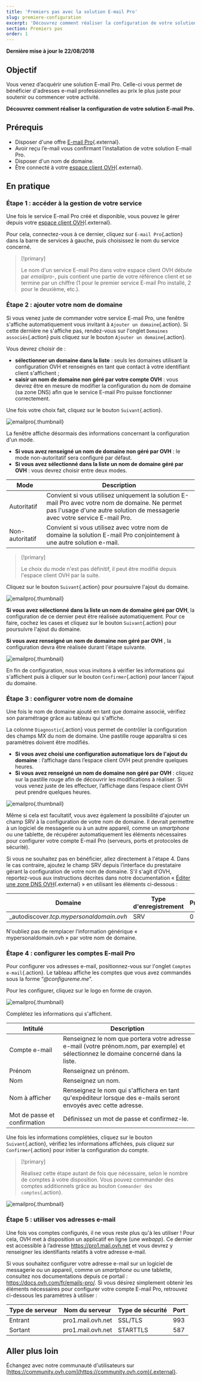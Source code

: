 ```yaml
---
title: 'Premiers pas avec la solution E-mail Pro'
slug: premiere-configuration
excerpt: 'Découvrez comment réaliser la configuration de votre solution E-mail Pro'
section: Premiers pas
order: 1
---
```


**Dernière mise à jour le 22/08/2018**

## Objectif

Vous venez d’acquérir une solution E-mail Pro. Celle-ci vous permet de bénéficier d'adresses e-mail professionnelles au prix le plus juste pour soutenir ou commencer votre activité.

**Découvrez comment réaliser la configuration de votre solution E-mail Pro.**

## Prérequis

- Disposer d'une offre [E-mail Pro](https://www.ovh.com/fr/emails/email-pro/){.external}.
- Avoir reçu l’e-mail vous confirmant l’installation de votre solution E-mail Pro.
- Disposer d'un nom de domaine.
- Être connecté à votre [espace client OVH](https://www.ovh.com/auth/?action=gotomanager){.external}.

## En pratique

### Étape 1 : accéder à la gestion de votre service

Une fois le service E-mail Pro créé et disponible, vous pouvez le gérer depuis votre [espace client OVH](https://www.ovh.com/auth/?action=gotomanager){.external}.

Pour cela, connectez-vous à ce dernier, cliquez sur `E-mail Pro`{.action} dans la barre de services à gauche, puis choisissez le nom du service concerné.

> [!primary]
>
> Le nom d'un service E-mail Pro dans votre espace client OVH débute par *emailpro-*, puis contient une partie de votre référence client et se termine par un chiffre (1 pour le premier service E-mail Pro installé, 2 pour le deuxième, etc.).
>

### Étape 2 : ajouter votre nom de domaine

Si vous venez juste de commander votre service E-mail Pro, une fenêtre s'affiche automatiquement vous invitant à `Ajouter un domaine`{.action}. Si cette dernière ne s'affiche pas, rendez-vous sur l'onglet `Domaines associés`{.action} puis cliquez sur le bouton `Ajouter un domaine`{.action}.

Vous devrez choisir de :

- **sélectionner un domaine dans la liste** : seuls les domaines utilisant la configuration OVH et renseignés en tant que contact à votre identifiant client s'affichent ;
- **saisir un nom de domaine non géré par votre compte OVH** : vous devrez être en mesure de modifier la configuration du nom de domaine (sa zone DNS) afin que le service E-mail Pro puisse fonctionner correctement.

Une fois votre choix fait, cliquez sur le bouton `Suivant`{.action}.

![emailpro](images/first_config_email_pro_add_domain.png){.thumbnail}

La fenêtre affiche désormais des informations concernant la configuration d'un mode.

- **Si vous avez renseigné un nom de domaine non géré par OVH** : le mode non-autoritatif sera configuré par défaut.
- **Si vous avez sélectionné dans la liste un nom de domaine géré par OVH** : vous devrez choisir entre deux modes.

|Mode|Description|
|---|---|
|Autoritatif|Convient si vous utilisez uniquement la solution E-mail Pro avec votre nom de domaine. Ne permet pas l'usage d'une autre solution de messagerie avec votre service E-mail Pro.|
|Non-autoritatif|Convient si vous utilisez avec votre nom de domaine la solution E-mail Pro conjointement à une autre solution e-mail.| 

> [!primary]
>
> Le choix du mode n'est pas définitif, il peut être modifié depuis l'espace client OVH par la suite.
>

Cliquez sur le bouton `Suivant`{.action} pour poursuivre l'ajout du domaine.

![emailpro](images/first_config_email_pro_add_domain_step2.png){.thumbnail}

**Si vous avez sélectionné dans la liste un nom de domaine géré par OVH**, la configuration de ce dernier peut être réalisée automatiquement. Pour ce faire, cochez les cases et cliquez sur le bouton `Suivant`{.action} pour poursuivre l'ajout du domaine.

**Si vous avez renseigné un nom de domaine non géré par OVH** , la configuration devra être réalisée durant l'étape suivante.

![emailpro](images/first_config_email_pro_add_domain_step3.png){.thumbnail}

En fin de configuration, nous vous invitons à vérifier les informations qui s'affichent puis à cliquer sur le bouton `Confirmer`{.action} pour lancer l'ajout du domaine.

### Étape 3 : configurer votre nom de domaine

Une fois le nom de domaine ajouté en tant que domaine associé, vérifiez son paramétrage grâce au tableau qui s'affiche.

La colonne `Diagnostic`{.action} vous permet de contrôler la configuration des champs MX du nom de domaine. Une pastille rouge apparaîtra si ces paramètres doivent être modifiés.

- **Si vous avez choisi une configuration automatique lors de l'ajout du domaine** : l’affichage dans l’espace client OVH peut prendre quelques heures.
- **Si vous avez renseigné un nom de domaine non géré par OVH** : cliquez sur la pastille rouge afin de découvrir les modifications à réaliser. Si vous venez juste de les effectuer, l’affichage dans l’espace client OVH peut prendre quelques heures.

![emailpro](images/first_config_email_pro_configure_domain.png){.thumbnail}

Même si cela est facultatif, vous avez également la possibilité d'ajouter un champ SRV à la configuration de votre nom de domaine. Il devrait permettre à un logiciel de messagerie ou à un autre appareil, comme un _smartphone_ ou une tablette, de récupérer automatiquement les éléments nécessaires pour configurer votre compte E-mail Pro (serveurs, ports et protocoles de sécurité).

Si vous ne souhaitez pas en bénéficier, allez directement à l'étape 4. Dans le cas contraire, ajoutez le champ SRV depuis l’interface du prestataire gérant la configuration de votre nom de domaine. S'il s'agit d'OVH, reportez-vous aux instructions décrites dans notre documentation « [Éditer une zone DNS OVH](https://docs.ovh.com/fr/domains/editer-ma-zone-dns/){.external} » en utilisant les éléments ci-dessous :

|Domaine|Type d'enregistrement|Priorité|Poids|Port|Cible|
|---|---|---|---|---|---|
|_autodiscover._tcp.*mypersonaldomain.ovh*_|SRV|0|0|443|autodiscover.mail.ovh.net.|

N'oubliez pas de remplacer l’information générique « mypersonaldomain.ovh » par votre nom de domaine.

### Étape 4 : configurer les comptes E-mail Pro

Pour configurer vos adresses e-mail, positionnez-vous sur l'onglet `Comptes e-mail`{.action}. Le tableau affiche les comptes que vous avez commandés sous la forme “*@configureme.me*”.

Pour les configurer, cliquez sur le logo en forme de crayon.

![emailpro](images/first_config_email_pro_configure_email_accounts.png){.thumbnail}

Complétez les informations qui s'affichent.

|Intitulé|Description|
|---|---|
|Compte e-mail|Renseignez le nom que portera votre adresse e-mail (votre prénom.nom, par exemple) et sélectionnez le domaine concerné dans la liste.|
|Prénom|Renseignez un prénom.|
|Nom|Renseignez un nom.|
|Nom à afficher|Renseignez le nom qui s'affichera en tant qu'expéditeur lorsque des e-mails seront envoyés avec cette adresse.|
|Mot de passe et confirmation|Définissez un mot de passe et confirmez-le.| 

Une fois les informations complétées, cliquez sur le bouton `Suivant`{.action}, vérifiez les informations affichées, puis cliquez sur `Confirmer`{.action} pour initier la configuration du compte.

> [!primary]
>
> Réalisez cette étape autant de fois que nécessaire, selon le nombre de comptes à votre disposition. Vous pouvez commander des comptes additionnels grâce au bouton `Commander des comptes`{.action}.
>

![emailpro](images/first_config_email_pro_configure_email_accounts_step2.png){.thumbnail}

### Étape 5 : utiliser vos adresses e-mail

Une fois vos comptes configurés, il ne vous reste plus qu'à les utiliser ! Pour cela, OVH met à disposition un applicatif en ligne (une *webapp*). Ce dernier est accessible à l’adresse <https://pro1.mail.ovh.net> et vous devrez y renseigner les identifiants relatifs à votre adresse e-mail.

Si vous souhaitez configurer votre adresse e-mail sur un logiciel de messagerie ou un appareil, comme un _smartphone_ ou une tablette, consultez nos documentations depuis ce portail : <https://docs.ovh.com/fr/emails-pro/>. Si vous désirez simplement obtenir les éléments nécessaires pour configurer votre compte E-mail Pro, retrouvez ci-dessous les paramètres à utiliser :

|Type de serveur|Nom du serveur|Type de sécurité|Port|
|---|---|---|---|
|Entrant|pro1.mail.ovh.net|SSL/TLS|993|
|Sortant|pro1.mail.ovh.net|STARTTLS|587|

## Aller plus loin

Échangez avec notre communauté d'utilisateurs sur [https://community.ovh.com](https://community.ovh.com){.external}.